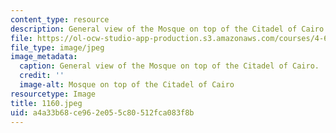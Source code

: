 ```yaml
---
content_type: resource
description: General view of the Mosque on top of the Citadel of Cairo.
file: https://ol-ocw-studio-app-production.s3.amazonaws.com/courses/4-615-the-architecture-of-cairo-spring-2002/a4a33b68ce962e055c80512fca083f8b_1160.jpeg
file_type: image/jpeg
image_metadata:
  caption: General view of the Mosque on top of the Citadel of Cairo.
  credit: ''
  image-alt: Mosque on top of the Citadel of Cairo
resourcetype: Image
title: 1160.jpeg
uid: a4a33b68-ce96-2e05-5c80-512fca083f8b
---
```

